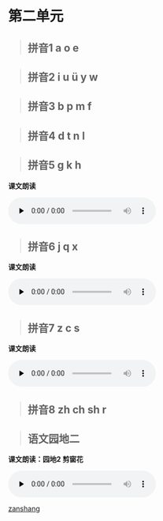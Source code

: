 # 第二单元

> ## 拼音1 a o e

<Ebook grade="xxyw1a" :pages="20" :paged="21" ></Ebook>


> ## 拼音2 i u ü y w

<Ebook grade="xxyw1a" :pages="22" :paged="23" ></Ebook>


> ## 拼音3 b p m f

<Ebook grade="xxyw1a" :pages="24" :paged="25" ></Ebook>


> ## 拼音4 d t n l

<Ebook grade="xxyw1a" :pages="26" :paged="27" ></Ebook>


> ## 拼音5 g k h

<Ebook grade="xxyw1a" :pages="28" :paged="29" ></Ebook>

**课文朗读**

<audio class="myaudio" controls="" preload="none"><source src="//cnvod.cnr.cn/audio2017/ondemand/media/1100/201812/5C08DA14-DB88-449A-8958-3D1E0A141C1A_2018-12-0616_14_04_0.m4a"></audio>

> ## 拼音6 j q x

<Ebook grade="xxyw1a" :pages="30" :paged="31" ></Ebook>

**课文朗读**

<audio class="myaudio" controls="" preload="none"><source src="//cnvod.cnr.cn/audio2017/ondemand/media/1100/201812/5C08DA14-CC54-4F4B-8A3B-3D1E0A141C1A_2018-12-0616_11_17_0.m4a"></audio>


> ## 拼音7 z c s

<Ebook grade="xxyw1a" :pages="32" :paged="33" ></Ebook>

**课文朗读**

<audio class="myaudio" controls="" preload="none"><source src="//cnvod.cnr.cn/audio2017/ondemand/media/1100/201812/5C08DA11-2668-4B41-B801-3D1E0A141C1A_2018-12-0616_13_43_0.m4a"></audio>


> ## 拼音8 zh ch sh r

<Ebook grade="xxyw1a" :pages="34" :paged="35" ></Ebook>


> ## 语文园地二

<Ebook grade="xxyw1a" :pages="36" :paged="39" ></Ebook>

**课文朗读：园地2 剪窗花**

<audio class="myaudio" controls="" preload="none"><source src="//cnvod.cnr.cn/audio2017/ondemand/media/1100/201812/5C08DA16-491C-41DB-87DA-3D1E0A141C1A_2018-12-0616_11_34_0.m4a"></audio>

[zanshang](../res/zanshang.md ':include')